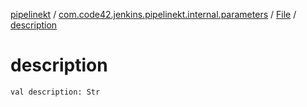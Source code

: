 [pipelinekt](../../index.md) / [com.code42.jenkins.pipelinekt.internal.parameters](../index.md) / [File](index.md) / [description](./description.md)

# description

`val description: Str`